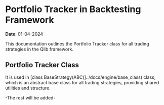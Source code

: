 # Portfolio Tracker in Backtesting Framework

**Date**: 01-04-2024  

This documentation outlines the Portfolio Tracker class for all trading strategies in the Qlib framework.

## Portfolio Tracker Class

It is used in [class BaseStrategy(ABC)]../docs/engine/base_class) class, which is an abstract base class for all trading strategies, providing shared utilities and structure.

-The rest will be added-